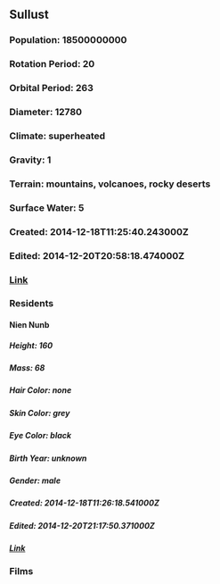 ## Sullust
### Population: 18500000000
### Rotation Period: 20
### Orbital Period: 263
### Diameter: 12780
### Climate: superheated
### Gravity: 1
### Terrain: mountains, volcanoes, rocky deserts
### Surface Water: 5
### Created: 2014-12-18T11:25:40.243000Z
### Edited: 2014-12-20T20:58:18.474000Z
### [Link](https://swapi.dev/api/planets/33/)
### Residents
#### Nien Nunb
##### Height: 160
##### Mass: 68
##### Hair Color: none
##### Skin Color: grey
##### Eye Color: black
##### Birth Year: unknown
##### Gender: male
##### Created: 2014-12-18T11:26:18.541000Z
##### Edited: 2014-12-20T21:17:50.371000Z
##### [Link](https://swapi.dev/api/people/31/)
### Films
